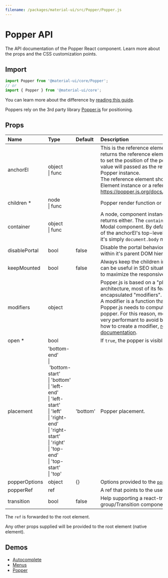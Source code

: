 ```yaml
---
filename: /packages/material-ui/src/Popper/Popper.js
---
```


<!--- This documentation is automatically generated, do not try to edit it. -->

# Popper API

<p class="description">The API documentation of the Popper React component. Learn more about the props and the CSS customization points.</p>

## Import

```js
import Popper from '@material-ui/core/Popper';
// or
import { Popper } from '@material-ui/core';
```

You can learn more about the difference by [reading this guide](/guides/minimizing-bundle-size/).

Poppers rely on the 3rd party library [Popper.js](https://popper.js.org/docs/v1/) for positioning.



## Props

| Name | Type | Default | Description |
|:-----|:-----|:--------|:------------|
| <span class="prop-name">anchorEl</span> | <span class="prop-type">object<br>&#124;&nbsp;func</span> |  | This is the reference element, or a function that returns the reference element, that may be used to set the position of the popover. The return value will passed as the reference object of the Popper instance.<br>The reference element should be an HTML Element instance or a referenceObject: https://popper.js.org/docs/v1/#referenceObject. |
| <span class="prop-name required">children&nbsp;*</span> | <span class="prop-type">node<br>&#124;&nbsp;func</span> |  | Popper render function or node. |
| <span class="prop-name">container</span> | <span class="prop-type">object<br>&#124;&nbsp;func</span> |  | A node, component instance, or function that returns either. The `container` will passed to the Modal component. By default, it uses the body of the anchorEl's top-level document object, so it's simply `document.body` most of the time. |
| <span class="prop-name">disablePortal</span> | <span class="prop-type">bool</span> | <span class="prop-default">false</span> | Disable the portal behavior. The children stay within it's parent DOM hierarchy. |
| <span class="prop-name">keepMounted</span> | <span class="prop-type">bool</span> | <span class="prop-default">false</span> | Always keep the children in the DOM. This prop can be useful in SEO situation or when you want to maximize the responsiveness of the Popper. |
| <span class="prop-name">modifiers</span> | <span class="prop-type">object</span> |  | Popper.js is based on a "plugin-like" architecture, most of its features are fully encapsulated "modifiers".<br>A modifier is a function that is called each time Popper.js needs to compute the position of the popper. For this reason, modifiers should be very performant to avoid bottlenecks. To learn how to create a modifier, [read the modifiers documentation](https://popper.js.org/docs/v1/#modifiers). |
| <span class="prop-name required">open&nbsp;*</span> | <span class="prop-type">bool</span> |  | If `true`, the popper is visible. |
| <span class="prop-name">placement</span> | <span class="prop-type">'bottom-end'<br>&#124;&nbsp;'bottom-start'<br>&#124;&nbsp;'bottom'<br>&#124;&nbsp;'left-end'<br>&#124;&nbsp;'left-start'<br>&#124;&nbsp;'left'<br>&#124;&nbsp;'right-end'<br>&#124;&nbsp;'right-start'<br>&#124;&nbsp;'right'<br>&#124;&nbsp;'top-end'<br>&#124;&nbsp;'top-start'<br>&#124;&nbsp;'top'</span> | <span class="prop-default">'bottom'</span> | Popper placement. |
| <span class="prop-name">popperOptions</span> | <span class="prop-type">object</span> | <span class="prop-default">{}</span> | Options provided to the [`popper.js`](https://popper.js.org/docs/v1/) instance. |
| <span class="prop-name">popperRef</span> | <span class="prop-type">ref</span> |  | A ref that points to the used popper instance. |
| <span class="prop-name">transition</span> | <span class="prop-type">bool</span> | <span class="prop-default">false</span> | Help supporting a react-transition-group/Transition component. |

The `ref` is forwarded to the root element.

Any other props supplied will be provided to the root element (native element).

## Demos

- [Autocomplete](/components/autocomplete/)
- [Menus](/components/menus/)
- [Popper](/components/popper/)

